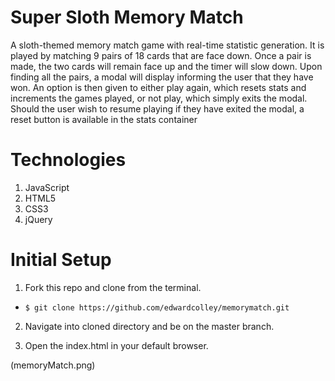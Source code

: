 # Super Sloth Memory Match

A sloth-themed memory match game with real-time statistic generation. It is played by matching 9 pairs of 18 cards that are face down. Once a pair is made, the two cards will remain face up and the timer will slow down. Upon finding all the pairs, a modal will display informing the user that they have won. An option is then given to either play again, which resets stats and increments the games played, or not play, which simply exits the modal. Should the user wish to resume playing if they have exited the modal, a reset button is available in the stats container

# Technologies
1. JavaScript
2. HTML5
3. CSS3
4. jQuery

# Initial Setup

1. Fork this repo and clone from the terminal.
- `$ git clone https://github.com/edwardcolley/memorymatch.git`

2. Navigate into cloned directory and be on the master branch.

3. Open the index.html in your default browser.

(memoryMatch.png)


